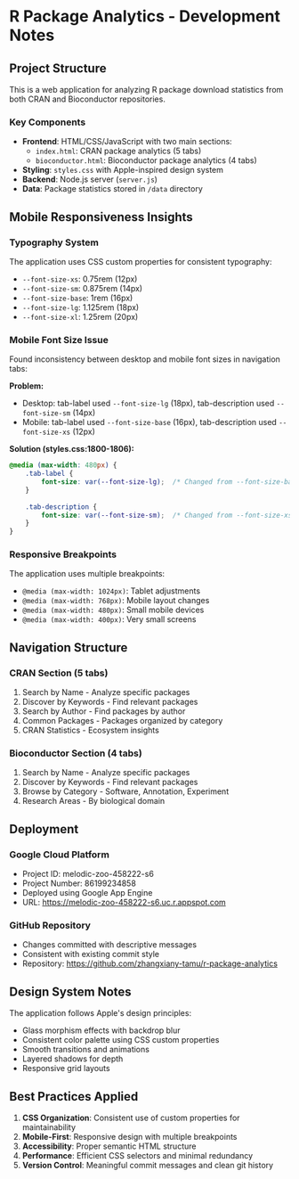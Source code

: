 # R Package Analytics - Development Notes

## Project Structure

This is a web application for analyzing R package download statistics from both CRAN and Bioconductor repositories.

### Key Components
- **Frontend**: HTML/CSS/JavaScript with two main sections:
  - `index.html`: CRAN package analytics (5 tabs)
  - `bioconductor.html`: Bioconductor package analytics (4 tabs)
- **Styling**: `styles.css` with Apple-inspired design system
- **Backend**: Node.js server (`server.js`)
- **Data**: Package statistics stored in `/data` directory

## Mobile Responsiveness Insights

### Typography System
The application uses CSS custom properties for consistent typography:
- `--font-size-xs`: 0.75rem (12px)
- `--font-size-sm`: 0.875rem (14px) 
- `--font-size-base`: 1rem (16px)
- `--font-size-lg`: 1.125rem (18px)
- `--font-size-xl`: 1.25rem (20px)

### Mobile Font Size Issue
Found inconsistency between desktop and mobile font sizes in navigation tabs:

**Problem:**
- Desktop: tab-label used `--font-size-lg` (18px), tab-description used `--font-size-sm` (14px)
- Mobile: tab-label used `--font-size-base` (16px), tab-description used `--font-size-xs` (12px)

**Solution (styles.css:1800-1806):**
```css
@media (max-width: 480px) {
    .tab-label {
        font-size: var(--font-size-lg);  /* Changed from --font-size-base */
    }
    
    .tab-description {
        font-size: var(--font-size-sm);  /* Changed from --font-size-xs */
    }
}
```

### Responsive Breakpoints
The application uses multiple breakpoints:
- `@media (max-width: 1024px)`: Tablet adjustments
- `@media (max-width: 768px)`: Mobile layout changes
- `@media (max-width: 480px)`: Small mobile devices
- `@media (max-width: 400px)`: Very small screens

## Navigation Structure

### CRAN Section (5 tabs)
1. Search by Name - Analyze specific packages
2. Discover by Keywords - Find relevant packages  
3. Search by Author - Find packages by author
4. Common Packages - Packages organized by category
5. CRAN Statistics - Ecosystem insights

### Bioconductor Section (4 tabs)
1. Search by Name - Analyze specific packages
2. Discover by Keywords - Find relevant packages
3. Browse by Category - Software, Annotation, Experiment
4. Research Areas - By biological domain

## Deployment

### Google Cloud Platform
- Project ID: melodic-zoo-458222-s6
- Project Number: 86199234858
- Deployed using Google App Engine
- URL: https://melodic-zoo-458222-s6.uc.r.appspot.com

### GitHub Repository
- Changes committed with descriptive messages
- Consistent with existing commit style
- Repository: https://github.com/zhangxiany-tamu/r-package-analytics

## Design System Notes

The application follows Apple's design principles:
- Glass morphism effects with backdrop blur
- Consistent color palette using CSS custom properties
- Smooth transitions and animations
- Layered shadows for depth
- Responsive grid layouts

## Best Practices Applied

1. **CSS Organization**: Consistent use of custom properties for maintainability
2. **Mobile-First**: Responsive design with multiple breakpoints
3. **Accessibility**: Proper semantic HTML structure
4. **Performance**: Efficient CSS selectors and minimal redundancy
5. **Version Control**: Meaningful commit messages and clean git history